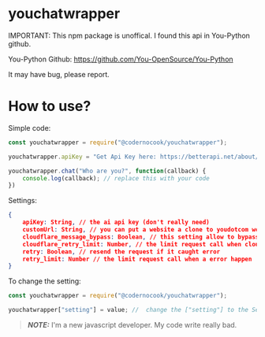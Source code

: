 # youchatwrapper
IMPORTANT: This npm package is unoffical.
I found this api in You-Python github.

You-Python Github: https://github.com/You-OpenSource/You-Python

It may have bug, please report.

# How to use?

Simple code:

```Javascript
const youchatwrapper = require("@codernocook/youchatwrapper");

youchatwrapper.apiKey = "Get Api Key here: https://betterapi.net/about/" // You don't really need it, you can get it if you like

youchatwrapper.chat("Who are you?", function(callback) {
    console.log(callback); // replace this with your code
})
```

Settings:

```Json
{
    apiKey: String, // the ai api key (don't really need)
    customUrl: String, // you can put a website a clone to youdotcom web api
    cloudflare_message_bypass: Boolean, // this setting allow to bypass the message (not 100% working, it's just resend the request)
    cloudflare_retry_limit: Number, // the limit request call when cloudflare message appear
    retry: Boolean, // resend the request if it caught error
    retry_limit: Number // the limit request call when a error happen
}
```

To change the setting:

```Javascript
const youchatwrapper = require("@codernocook/youchatwrapper");

youchatwrapper["setting"] = value; //  change the ["setting"] to the Setting you want
```

> **_NOTE:_**  I'm a new javascript developer. My code write really bad.